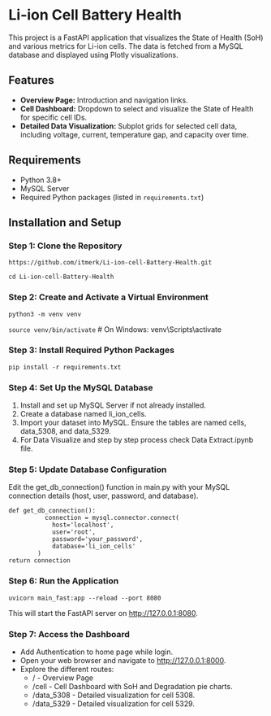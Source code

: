 # Li-ion Cell Battery Health

This project is a FastAPI application that visualizes the State of Health (SoH) and various metrics for Li-ion cells. The data is fetched from a MySQL database and displayed using Plotly visualizations.

## Features
- **Overview Page:** Introduction and navigation links.
- **Cell Dashboard:** Dropdown to select and visualize the State of Health for specific cell IDs.
- **Detailed Data Visualization:** Subplot grids for selected cell data, including voltage, current, temperature gap, and capacity over time.

## Requirements

- Python 3.8+
- MySQL Server
- Required Python packages (listed in `requirements.txt`)

## Installation and Setup

### Step 1: Clone the Repository

```https://github.com/itmerk/Li-ion-cell-Battery-Health.git```

```cd Li-ion-cell-Battery-Health```

### Step 2: Create and Activate a Virtual Environment

```python3 -m venv venv```

```source venv/bin/activate```  # On Windows: venv\Scripts\activate

### Step 3: Install Required Python Packages

```pip install -r requirements.txt```

### Step 4: Set Up the MySQL Database

  1. Install and set up MySQL Server if not already installed.
  2. Create a database named li_ion_cells.
  3. Import your dataset into MySQL. Ensure the tables are named cells, data_5308, and data_5329.
  4. For Data Visualize and step by step process check Data Extract.ipynb file.

### Step 5: Update Database Configuration
  Edit the get_db_connection() function in main.py with your MySQL connection details (host, user, password, and database). 

  ```
  def get_db_connection():
            connection = mysql.connector.connect(
              host='localhost',
              user='root',
              password='your_password',
              database='li_ion_cells'
          )
  return connection
```
### Step 6: Run the Application
  
  ```uvicorn main_fast:app --reload --port 8080```
  
  This will start the FastAPI server on http://127.0.0.1:8080.

### Step 7: Access the Dashboard

* Add Authentication to home page while login.
* Open your web browser and navigate to http://127.0.0.1:8000.
* Explore the different routes:
    * / - Overview Page
    * /cell - Cell Dashboard with SoH and Degradation pie charts.
    * /data_5308 - Detailed visualization for cell 5308.
    * /data_5329 - Detailed visualization for cell 5329.


